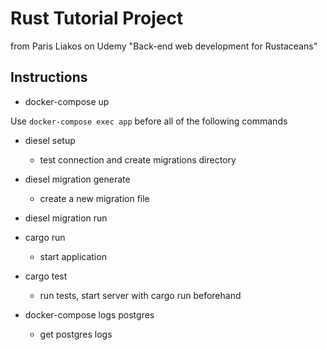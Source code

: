 # Rust Tutorial Project
from Paris Liakos on Udemy "Back-end web development for Rustaceans"

## Instructions

- docker-compose up

Use `docker-compose exec app` before all of the following commands
- diesel setup
    - test connection and create migrations directory
- diesel migration generate <migration-file>
    - create a new migration file
- diesel migration run
- cargo run
    - start application
- cargo test
    - run tests, start server with cargo run beforehand

- docker-compose logs postgres
    - get postgres logs

